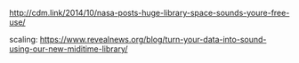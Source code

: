 http://cdm.link/2014/10/nasa-posts-huge-library-space-sounds-youre-free-use/

scaling:
https://www.revealnews.org/blog/turn-your-data-into-sound-using-our-new-miditime-library/